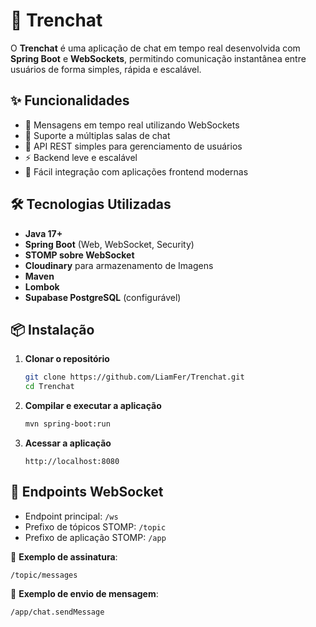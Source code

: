 # 🚆 Trenchat

O **Trenchat** é uma aplicação de chat em tempo real desenvolvida com **Spring Boot** e **WebSockets**, permitindo comunicação instantânea entre usuários de forma simples, rápida e escalável.

## ✨ Funcionalidades

- 📡 Mensagens em tempo real utilizando WebSockets
- 💬 Suporte a múltiplas salas de chat
- 🔐 API REST simples para gerenciamento de usuários
- ⚡ Backend leve e escalável
- 🔗 Fácil integração com aplicações frontend modernas

## 🛠️ Tecnologias Utilizadas

- **Java 17+**
- **Spring Boot** (Web, WebSocket, Security)
- **STOMP sobre WebSocket**
- **Cloudinary** para armazenamento de Imagens
- **Maven**
- **Lombok**
- **Supabase PostgreSQL** (configurável)

## 📦 Instalação

1. **Clonar o repositório**
   ```bash
   git clone https://github.com/LiamFer/Trenchat.git
   cd Trenchat
   ```

2. **Compilar e executar a aplicação**

   ```bash
   mvn spring-boot:run
   ```

3. **Acessar a aplicação**

   ```
   http://localhost:8080
   ```

## 🔌 Endpoints WebSocket

* Endpoint principal: `/ws`
* Prefixo de tópicos STOMP: `/topic`
* Prefixo de aplicação STOMP: `/app`

📍 **Exemplo de assinatura**:

```
/topic/messages
```

📍 **Exemplo de envio de mensagem**:

```
/app/chat.sendMessage
```

